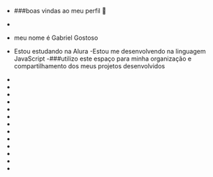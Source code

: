 - ###boas vindas ao meu perfil 🖤
- 
- meu nome é Gabriel Gostoso

- Estou estudando na Alura
-Estou me desenvolvendo na linguagem JavaScript
-###utilizo este espaço para minha organização e compartilhamento dos meus projetos desenvolvidos 
-
-
-
-
-
-
-

-
-
-
-
-
-
